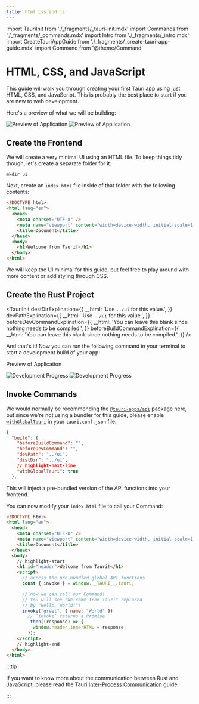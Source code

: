 ```yaml
---
title: html css and js
---
```


import TauriInit from './\_fragments/\_tauri-init.mdx'
import Commands from './\_fragments/\_commands.mdx'
import Intro from './\_fragments/\_intro.mdx'
import CreateTauriAppGuide from './\_fragments/\_create-tauri-app-guide.mdx'
import Command from '@theme/Command'

# HTML, CSS, and JavaScript

This guide will walk you through creating your first Tauri app using just HTML, CSS, and JavaScript. This is probably the best place to start if you are new to web development.

<Intro />
<CreateTauriAppGuide />

Here's a preview of what we will be building:

![Preview of Application](/img/guides/getting-started/setup/html-css-js/html-css-js-light.png#gh-light-mode-only)
![Preview of Application](/img/guides/getting-started/setup/html-css-js/html-css-js-dark.png#gh-dark-mode-only)

## Create the Frontend

We will create a very minimal UI using an HTML file. To keep things tidy though, let's create a separate folder for it:

```shell
mkdir ui
```

Next, create an `index.html` file inside of that folder with the following contents:

```html title=index.html
<!DOCTYPE html>
<html lang="en">
  <head>
    <meta charset="UTF-8" />
    <meta name="viewport" content="width=device-width, initial-scale=1.0" />
    <title>Document</title>
  </head>
  <body>
    <h1>Welcome from Tauri!</h1>
  </body>
</html>
```

We will keep the UI minimal for this guide, but feel free to play around with more content or add styling through CSS.

## Create the Rust Project

<TauriInit
destDirExplination={{
    __html: 'Use <code>../ui</code> for this value.',
  }}
devPathExplination={{
    __html: 'Use <code>../ui</code> for this value.',
  }}
beforeDevCommandExplination={{
    __html: 'You can leave this blank since nothing needs to be compiled.',
  }}
beforeBuildCommandExplination={{
    __html: 'You can leave this blank since nothing needs to be compiled.',
  }}
/>

And that's it! Now you can run the following command in your terminal to start a development build of your app:

<Command name="dev" />

Preview of Application

![Development Progress](/img/guides/getting-started/setup/html-css-js/html-css-js-dev-light.png#gh-light-mode-only)
![Development Progress](/img/guides/getting-started/setup/html-css-js/html-css-js-dev-dark.png#gh-dark-mode-only)

## Invoke Commands

<Commands />

We would normally be recommending the [`@tauri-apps/api`] package here, but since we're not using a bundler for this guide, please enable [`withGlobalTauri`] in your `tauri.conf.json` file:

```json title=tauri.conf.json
{
  "build": {
    "beforeBuildCommand": "",
    "beforeDevCommand": "",
    "devPath": "../ui",
    "distDir": "../ui",
    // highlight-next-line
    "withGlobalTauri": true
  },
```

This will inject a pre-bundled version of the API functions into your frontend.

You can now modify your `index.html` file to call your Command:

```html title=index.html
<!DOCTYPE html>
<html lang="en">
  <head>
    <meta charset="UTF-8" />
    <meta name="viewport" content="width=device-width, initial-scale=1.0" />
    <title>Document</title>
  </head>
  <body>
    // highlight-start
    <h1 id="header">Welcome from Tauri!</h1>
    <script>
      // access the pre-bundled global API functions
      const { invoke } = window.__TAURI__.tauri;

      // now we can call our Command!
      // You will see "Welcome from Tauri" replaced
      // by "Hello, World!"!
      invoke("greet", { name: "World" })
        // `invoke` returns a Promise
        .then((response) => {
          window.header.innerHTML = response;
        });
    </script>
    // highlight-end
  </body>
</html>
```

:::tip

If you want to know more about the communication between Rust and JavaScript, please read the Tauri [Inter-Process Communication][inter-process-communication] guide.

:::

[inter-process-communication]: ../../../references/architecture/inter-process-communication/readme.md
[cargo]: https://doc.rust-lang.org/cargo/
[prerequisites]: ../prerequisites.md
[`withglobaltauri`]: ../../../api/config.md#buildconfig.withglobaltauri
[`@tauri-apps/api`]: ../../../api/js/
